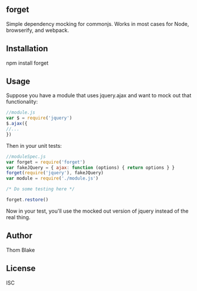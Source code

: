 ## forget ##

Simple dependency mocking for commonjs.  Works in most cases for Node, browserify, and webpack.

## Installation ##

npm install forget

## Usage ##

Suppose you have a module that uses jquery.ajax and want to mock out that functionality:

```javascript
//module.js
var $ = require('jquery')
$.ajax({
//...
})
```

Then in your unit tests:

```javascript
//moduleSpec.js
var forget = require('forget')
var fakeJQuery = { ajax: function (options) { return options } }
forget(require('jquery'), fakeJQuery)
var module = require('./module.js')

/* Do some testing here */

forget.restore()
```

Now in your test, you'll use the mocked out version of jquery instead of the real thing.

## Author ##

Thom Blake

## License ##

ISC
